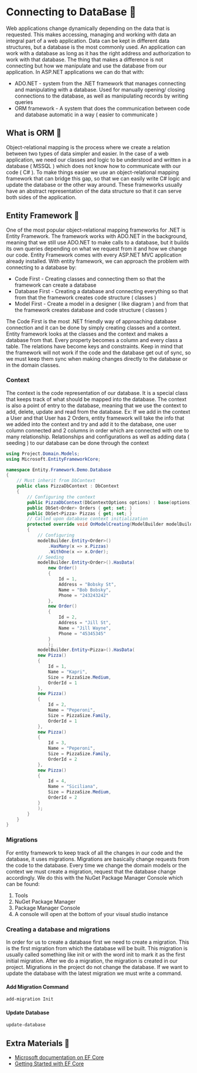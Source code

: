 # Connecting to DataBase 🥞
Web applications change dynamically depending on the data that is requested. This makes accessing, managing and working with data an integral part of a web application. Data can be kept in different data structures, but a database is the most commonly used. An application can work with a database as long as it has the right address and authorization to work with that database. The thing that makes a difference is not connecting but how we manipulate and use the database from our application. In ASP.NET applications we can do that with:
* ADO.NET - system from the .NET framework that manages connecting and manipulating with a database. Used for manually opening/ closing connections to the database, as well as manipulating records by writing queries
* ORM framework -  A system that does the communication between code and database automatic in a way ( easier to communicate )
## What is ORM  🔹
Object-relational mapping is the process where we create a relation between two types of data simpler and easier. In the case of a web application, we need our classes and logic to be understood and written in a database ( MSSQL ) which does not know how to communicate with our code ( C# ). To make things easier we use an object-relational mapping framework that can bridge this gap, so that we can easily write C# logic and update the database or the other way around. These frameworks usually have an abstract representation of the data structure so that it can serve both sides of the application. 
## Entity Framework 🔹
One of the most popular object-relational mapping frameworks for .NET is Entity Framework. The framework works with ADO.NET in the background, meaning that we still use ADO.NET to make calls to a database, but it builds its own queries depending on what we request from it and how we change our code. Entity Framework comes with every ASP.NET MVC application already installed.  With entity framework, we can approach the problem with connecting to a database by:
* Code First - Creating classes and connecting them so that the framework can create a database
* Database First - Creating a database and connecting everything so that from that the framework creates code structure ( classes )
* Model First - Create a model in a designer ( like diagram ) and from that the framework creates database and code structure ( classes )

The Code First is the most .NET friendly way of approaching database connection and it can be done by simply creating classes and a context. Entity framework looks at the classes and the context and makes a database from that. Every property becomes a column and every class a table. The relations have become keys and constraints. Keep in mind that the framework will not work if the code and the database get out of sync, so we must keep them sync when making changes directly to the database or in the domain classes.

### Context 
The context is the code representation of our database. It is a special class that keeps track of what should be mapped into the database. The context is also a point of entry to the database, meaning that we use the context to add, delete, update and read from the database. Ex: If we add in the context a User and that User has 2 Orders, entity framework will take the info that we added into the context and try and add it to the database, one user column connected and 2 columns in order which are connected with one to many relationship. Relationships and configurations as well as adding data ( seeding ) to our database can be done through the context
```csharp
using Project.Domain.Models;
using Microsoft.EntityFrameworkCore;

namespace Entity.Framework.Demo.Database
{
	// Must inherit from DbContext
    public class PizzaDbContext : DbContext
    {
	    // Configuring the context
        public PizzaDbContext(DbContextOptions options) : base(options){}
        public DbSet<Order> Orders { get; set; }
        public DbSet<Pizza> Pizzas { get; set; }
        // Called upon database context initialization
        protected override void OnModelCreating(ModelBuilder modelBuilder)
        {
	        // Configuring
            modelBuilder.Entity<Order>()
                .HasMany(x => x.Pizzas)
                .WithOne(x => x.Order);
            // Seeding
            modelBuilder.Entity<Order>().HasData(
                new Order()
                {
                    Id = 1,
                    Address = "Bobsky St",
                    Name = "Bob Bobsky",
                    Phone = "243243242"
                },
                new Order()
                {
                    Id = 2,
                    Address = "Jill St",
                    Name = "Jill Wayne",
                    Phone = "45345345"
                }
                );
            modelBuilder.Entity<Pizza>().HasData(
            new Pizza()
            {
                Id = 1,
                Name = "Kapri",
                Size = PizzaSize.Medium,
                OrderId = 1
            },
            new Pizza()
            {
                Id = 2,
                Name = "Peperoni",
                Size = PizzaSize.Family,
                OrderId = 1
            },
            new Pizza()
            {
                Id = 3,
                Name = "Peperoni",
                Size = PizzaSize.Family,
                OrderId = 2
            },
            new Pizza()
            {
                Id = 4,
                Name = "Siciliana",
                Size = PizzaSize.Medium,
                OrderId = 2
            }
            );
        }
    }
}

```
### Migrations 
For entity framework to keep track of all the changes in our code and the database, it uses migrations. Migrations are basically change requests from the code to the database. Every time we change the domain models or the context we must create a migration, request that the database change accordingly. We do this with the NuGet Package Manager Console which can be found:
1. Tools
2. NuGet Package Manager
3. Package Manager Console
4. A console will open at the bottom of your visual studio instance

### Creating a database and migrations 
In order for us to create a database first we need to create a migration. This is the first migration from which the database will be built. This migration is usually called something like init or with the word init to mark it as the first initial migration. After we do a migration, the migration is created in our project. Migrations in the project do not change the database. If we want to update the database with the latest migration we must write a command.
#### Add Migration Command
```cmd
add-migration Init
```
#### Update Database
```cmd
update-database
```
## Extra Materials 📘
* [Microsoft documentation on EF Core](https://docs.microsoft.com/en-us/ef/core/)
* [Getting Started with EF Core](https://www.learnentityframeworkcore.com/walkthroughs/aspnetcore-application)
